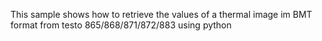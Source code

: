 This sample shows how to retrieve the values of a thermal image im BMT format from testo 865/868/871/872/883 using python
